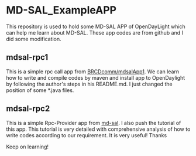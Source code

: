 # MD-SAL_ExampleAPP
This repository is used to hold some MD-SAL APP of OpenDayLight which can help me learn about MD-SAL.
These app codes are from github and I did some modification.
## mdsal-rpc1
This is a simple rpc call app from [BRCDcomm/mdsalApp1](https://github.com/BRCDcomm/mdsalApp1). We can learn how to  write and compile codes by maven and install app to OpenDaylight by following the author's steps in his README.md. I just changed the position of some *.java files.
## mdsal-rpc2
This is a simple Rpc-Provider app from [md-sal](https://github.com/earthearth/odl_helium_md-sal.git). I also push the tutorial of this app. This tutorial is very detailed with comprehensive analysis of how to write codes according to our requirement. It is very useful! Thanks

Keep on learning!
